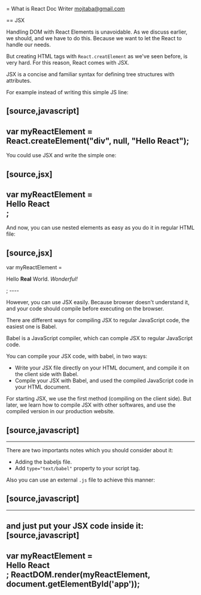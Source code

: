 = What is React
Doc Writer <mojtaba@gmail.com>


== JSX

Handling DOM with React Elements is unavoidable. As we discuss earlier, we should, and we have to do this. Because we want to let the React to handle our needs.

But creating HTML tags with `React.creatElement` as we've seen before, is very hard. For this reason, React comes with JSX.

JSX is a concise and familiar syntax for defining tree structures with attributes.

For example instead of writing this simple JS line:

[source,javascript]
----
var myReactElement = React.createElement("div", null, "Hello React");
----

You could use JSX and write the simple one:

[source,jsx]
----
var myReactElement = <div>Hello React</div>;
----

And now, you can use nested elements as easy as you do it in regular HTML file:


[source,jsx]
----
var myReactElement = <div>
  Hello
  <b>Real</b>
  World.
  <i>Wonderful!</i>
</div>;
----

However, you can use JSX easily. Because browser doesn't understand it, and your code should compile before executing on the browser.

There are different ways for compiling JSX to regular JavaScript code, the easiest one is Babel.

Babel is a JavaScript compiler, which can comple JSX to regular JavaScript code.

You can compile your JSX code, with babel, in two ways:

- Write your JSX file directly on your HTML document, and compile it on the client side with Babel.
- Compile your JSX with Babel, and used the compiled JavaScript code in your HTML document.

For starting JSX, we use the first method (compiling on the client side). But later, we learn how to compile JSX with other softwares, and use the compiled version in our production website.

[source,javascript]
----

<script src="https://unpkg.com/react@15.3.2/dist/react.js"></script>
<script src="https://unpkg.com/react-dom@15.3.2/dist/react-dom.js"></script>
<script src="https://unpkg.com/babel-core@5.8.38/browser.min.js"></script>

<div id="app"></div>

<script type="text/babel">
    var myReactElement = <div>Hello React</div>;
    ReactDOM.render(myReactElement, document.getElementById('app'));
</script>
----

There are two importants notes which you should consider about it:

- Adding the babeljs file.
- Add `type="text/babel"` property to your script tag.

Also you can use an external `.js` file to achieve this manner:

[source,javascript]
----
<script type="text/babel" src="myFirstApp.js"></script>
----

and just put your JSX code inside it:
[source,javascript]
----
var myReactElement = <div>Hello React</div>;
ReactDOM.render(myReactElement, document.getElementById('app'));
----